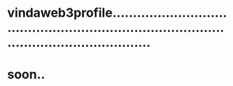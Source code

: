 # vindaweb3profile....................................................................................................................
# soon..
